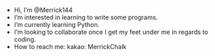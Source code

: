 - Hi, I’m @Merrick144
- I’m interested in learning to write some programs.
- I’m currently learning Python. 
- I’m looking to collaborate once I get my feet under me in regards to coding. 
- How to reach me: kakao: MerrickChalk

<!---
Merrick144/Merrick144 is a ✨ special ✨ repository because its `README.md` (this file) appears on your GitHub profile.
You can click the Preview link to take a look at your changes.
--->
